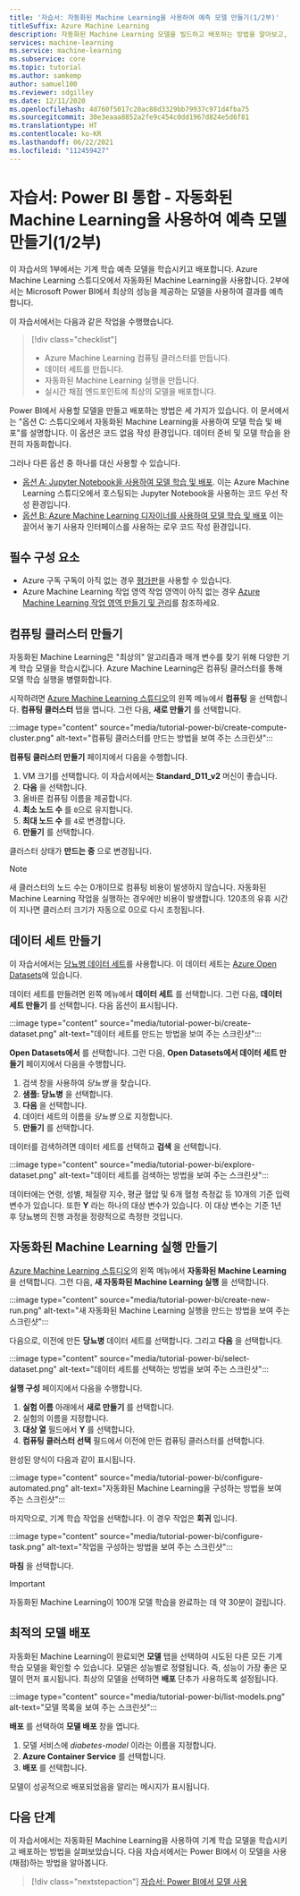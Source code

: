 ```yaml
---
title: '자습서: 자동화된 Machine Learning을 사용하여 예측 모델 만들기(1/2부)'
titleSuffix: Azure Machine Learning
description: 자동화된 Machine Learning 모델을 빌드하고 배포하는 방법을 알아보고, Microsoft Power BI에서 최상의 모델을 사용하여 결과를 예측할 수 있습니다.
services: machine-learning
ms.service: machine-learning
ms.subservice: core
ms.topic: tutorial
ms.author: samkemp
author: samuel100
ms.reviewer: sdgilley
ms.date: 12/11/2020
ms.openlocfilehash: 4d760f5017c20ac88d3329bb79937c971d4fba75
ms.sourcegitcommit: 30e3eaaa8852a2fe9c454c0dd1967d824e5d6f81
ms.translationtype: HT
ms.contentlocale: ko-KR
ms.lasthandoff: 06/22/2021
ms.locfileid: "112459427"
---
```

# <a name="tutorial-power-bi-integration---create-the-predictive-model-by-using-automated-machine-learning-part-1-of-2"></a>자습서: Power BI 통합 - 자동화된 Machine Learning을 사용하여 예측 모델 만들기(1/2부)

이 자습서의 1부에서는 기계 학습 예측 모델을 학습시키고 배포합니다. Azure Machine Learning 스튜디오에서 자동화된 Machine Learning을 사용합니다.  2부에서는 Microsoft Power BI에서 최상의 성능을 제공하는 모델을 사용하여 결과를 예측합니다.

이 자습서에서는 다음과 같은 작업을 수행했습니다.

> [!div class="checklist"]
> * Azure Machine Learning 컴퓨팅 클러스터를 만듭니다.
> * 데이터 세트를 만듭니다.
> * 자동화된 Machine Learning 실행을 만듭니다.
> * 실시간 채점 엔드포인트에 최상의 모델을 배포합니다.


Power BI에서 사용할 모델을 만들고 배포하는 방법은 세 가지가 있습니다.  이 문서에서는 "옵션 C: 스튜디오에서 자동화된 Machine Learning을 사용하여 모델 학습 및 배포"를 설명합니다.  이 옵션은 코드 없음 작성 환경입니다. 데이터 준비 및 모델 학습을 완전히 자동화합니다. 

그러나 다른 옵션 중 하나를 대신 사용할 수 있습니다.

* [옵션 A: Jupyter Notebook을 사용하여 모델 학습 및 배포](tutorial-power-bi-custom-model.md). 이는 Azure Machine Learning 스튜디오에서 호스팅되는 Jupyter Notebook을 사용하는 코드 우선 작성 환경입니다.
* [옵션 B: Azure Machine Learning 디자이너를 사용하여 모델 학습 및 배포](tutorial-power-bi-designer-model.md) 이는 끌어서 놓기 사용자 인터페이스를 사용하는 로우 코드 작성 환경입니다.

## <a name="prerequisites"></a>필수 구성 요소

- Azure 구독 구독이 아직 없는 경우 [평가판](https://azure.microsoft.com/free/)을 사용할 수 있습니다. 
- Azure Machine Learning 작업 영역 작업 영역이 아직 없는 경우 [Azure Machine Learning 작업 영역 만들기 및 관리](./how-to-manage-workspace.md#create-a-workspace)를 참조하세요.

## <a name="create-a-compute-cluster"></a>컴퓨팅 클러스터 만들기

자동화된 Machine Learning은 "최상의" 알고리즘과 매개 변수를 찾기 위해 다양한 기계 학습 모델을 학습시킵니다. Azure Machine Learning은 컴퓨팅 클러스터를 통해 모델 학습 실행을 병렬화합니다.

시작하려면 [Azure Machine Learning 스튜디오](https://ml.azure.com)의 왼쪽 메뉴에서 **컴퓨팅** 을 선택합니다. **컴퓨팅 클러스터** 탭을 엽니다. 그런 다음, **새로 만들기** 를 선택합니다.

:::image type="content" source="media/tutorial-power-bi/create-compute-cluster.png" alt-text="컴퓨팅 클러스터를 만드는 방법을 보여 주는 스크린샷":::

**컴퓨팅 클러스터 만들기** 페이지에서 다음을 수행합니다.

1. VM 크기를 선택합니다. 이 자습서에서는 **Standard_D11_v2** 머신이 좋습니다.
1. **다음** 을 선택합니다.
1. 올바른 컴퓨팅 이름을 제공합니다.
1. **최소 노드 수** 를 `0`으로 유지합니다.
1. **최대 노드 수** 를 `4`로 변경합니다.
1. **만들기** 를 선택합니다.

클러스터 상태가 **만드는 중** 으로 변경됩니다.

>[!NOTE]
> 새 클러스터의 노드 수는 0개이므로 컴퓨팅 비용이 발생하지 않습니다. 자동화된 Machine Learning 작업을 실행하는 경우에만 비용이 발생합니다. 120초의 유휴 시간이 지나면 클러스터 크기가 자동으로 0으로 다시 조정됩니다.


## <a name="create-a-dataset"></a>데이터 세트 만들기

이 자습서에서는 [당뇨병 데이터 세트](https://www4.stat.ncsu.edu/~boos/var.select/diabetes.html)를 사용합니다. 이 데이터 세트는 [Azure Open Datasets](https://azure.microsoft.com/services/open-datasets/)에 있습니다.

데이터 세트를 만들려면 왼쪽 메뉴에서 **데이터 세트** 를 선택합니다. 그런 다음, **데이터 세트 만들기** 를 선택합니다. 다음 옵션이 표시됩니다.

:::image type="content" source="media/tutorial-power-bi/create-dataset.png" alt-text="데이터 세트를 만드는 방법을 보여 주는 스크린샷":::

**Open Datasets에서** 를 선택합니다. 그런 다음, **Open Datasets에서 데이터 세트 만들기** 페이지에서 다음을 수행합니다.

1. 검색 창을 사용하여 *당뇨병* 을 찾습니다.
1. **샘플: 당뇨병** 을 선택합니다.
1. **다음** 을 선택합니다.
1. 데이터 세트의 이름을 *당뇨병* 으로 지정합니다.
1. **만들기** 를 선택합니다.

데이터를 검색하려면 데이터 세트를 선택하고 **검색** 을 선택합니다.

:::image type="content" source="media/tutorial-power-bi/explore-dataset.png" alt-text="데이터 세트를 검색하는 방법을 보여 주는 스크린샷":::

데이터에는 연령, 성별, 체질량 지수, 평균 혈압 및 6개 혈청 측정값 등 10개의 기준 입력 변수가 있습니다. 또한 **Y** 라는 하나의 대상 변수가 있습니다. 이 대상 변수는 기준 1년 후 당뇨병의 진행 과정을 정량적으로 측정한 것입니다.

## <a name="create-an-automated-machine-learning-run"></a>자동화된 Machine Learning 실행 만들기

[Azure Machine Learning 스튜디오](https://ml.azure.com)의 왼쪽 메뉴에서 **자동화된 Machine Learning** 을 선택합니다. 그런 다음, **새 자동화된 Machine Learning 실행** 을 선택합니다.

:::image type="content" source="media/tutorial-power-bi/create-new-run.png" alt-text="새 자동화된 Machine Learning 실행을 만드는 방법을 보여 주는 스크린샷":::

다음으로, 이전에 만든 **당뇨병** 데이터 세트를 선택합니다. 그리고 **다음** 을 선택합니다.

:::image type="content" source="media/tutorial-power-bi/select-dataset.png" alt-text="데이터 세트를 선택하는 방법을 보여 주는 스크린샷":::
 
**실행 구성** 페이지에서 다음을 수행합니다.

1. **실험 이름** 아래에서 **새로 만들기** 를 선택합니다.
1. 실험의 이름을 지정합니다.
1. **대상 열** 필드에서 **Y** 를 선택합니다.
1. **컴퓨팅 클러스터 선택** 필드에서 이전에 만든 컴퓨팅 클러스터를 선택합니다. 

완성된 양식이 다음과 같이 표시됩니다.

:::image type="content" source="media/tutorial-power-bi/configure-automated.png" alt-text="자동화된 Machine Learning을 구성하는 방법을 보여 주는 스크린샷":::

마지막으로, 기계 학습 작업을 선택합니다. 이 경우 작업은 **회귀** 입니다.

:::image type="content" source="media/tutorial-power-bi/configure-task.png" alt-text="작업을 구성하는 방법을 보여 주는 스크린샷":::

**마침** 을 선택합니다.

> [!IMPORTANT]
> 자동화된 Machine Learning이 100개 모델 학습을 완료하는 데 약 30분이 걸립니다.

## <a name="deploy-the-best-model"></a>최적의 모델 배포

자동화된 Machine Learning이 완료되면 **모델** 탭을 선택하여 시도된 다른 모든 기계 학습 모델을 확인할 수 있습니다. 모델은 성능별로 정렬됩니다. 즉, 성능이 가장 좋은 모델이 먼저 표시됩니다. 최상의 모델을 선택하면 **배포** 단추가 사용하도록 설정됩니다.

:::image type="content" source="media/tutorial-power-bi/list-models.png" alt-text="모델 목록을 보여 주는 스크린샷":::

**배포** 를 선택하여 **모델 배포** 창을 엽니다.

1. 모델 서비스에 *diabetes-model* 이라는 이름을 지정합니다.
1. **Azure Container Service** 를 선택합니다.
1. **배포** 를 선택합니다.

모델이 성공적으로 배포되었음을 알리는 메시지가 표시됩니다.

## <a name="next-steps"></a>다음 단계

이 자습서에서는 자동화된 Machine Learning을 사용하여 기계 학습 모델을 학습시키고 배포하는 방법을 살펴보았습니다. 다음 자습서에서는 Power BI에서 이 모델을 사용(채점)하는 방법을 알아봅니다.

> [!div class="nextstepaction"]
> [자습서: Power BI에서 모델 사용](/power-bi/connect-data/service-aml-integrate?context=azure/machine-learning/context/ml-context)
